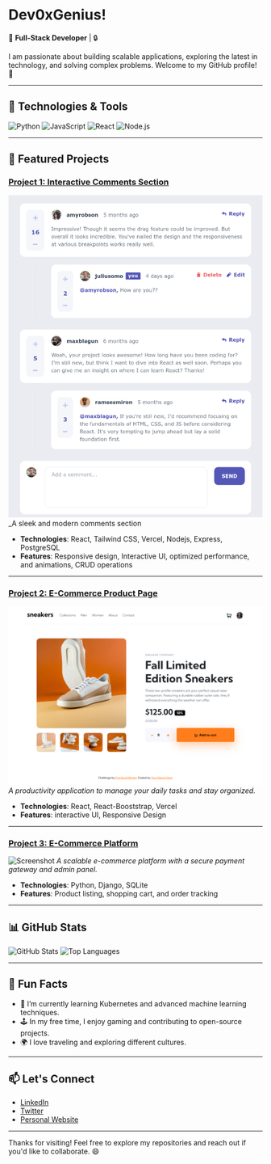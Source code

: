 # Dev0xGenius!

🚀 **Full-Stack Developer** | 🔒 

I am passionate about building scalable applications, exploring the latest in technology, and solving complex problems. Welcome to my GitHub profile! 🌟

---

## 🔧 Technologies & Tools
![Python](https://img.shields.io/badge/-Python-3776AB?style=flat&logo=python&logoColor=white)
![JavaScript](https://img.shields.io/badge/-JavaScript-F7DF1E?style=flat&logo=javascript&logoColor=black)
![React](https://img.shields.io/badge/-React-61DAFB?style=flat&logo=react&logoColor=black)
![Node.js](https://img.shields.io/badge/-Node.js-339933?style=flat&logo=node.js&logoColor=white)

---

## 🌟 Featured Projects

### [Project 1: Interactive Comments Section](https://interactive-comments-section-opal.vercel.app/)
![Screenshot](download.png)
_A sleek and modern comments section

- **Technologies**: React, Tailwind CSS, Vercel, Nodejs, Express, PostgreSQL
- **Features**: Responsive design, Interactive UI, optimized performance, and animations, CRUD operations

---

### [Project 2: E-Commerce Product Page](https://interactive-comments-section-opal.vercel.app/)
![Screenshot](download2.png)
_A productivity application to manage your daily tasks and stay organized._

- **Technologies**: React, React-Booststrap, Vercel
- **Features**: interactive UI, Responsive Design

---

### [Project 3: E-Commerce Platform](https://example-link.com)
![Screenshot](images/ecommerce.png)
_A scalable e-commerce platform with a secure payment gateway and admin panel._

- **Technologies**: Python, Django, SQLite
- **Features**: Product listing, shopping cart, and order tracking

---

## 📊 GitHub Stats

![GitHub Stats](https://github-readme-stats.vercel.app/api?username=dev0xgenius&show_icons=true&theme=radical)
![Top Languages](https://github-readme-stats.vercel.app/api/top-langs/?username=dev0xgenius&layout=compact&theme=radical)

---

## 🎯 Fun Facts
- 🌱 I’m currently learning Kubernetes and advanced machine learning techniques.
- 🕹️ In my free time, I enjoy gaming and contributing to open-source projects.
- 🌍 I love traveling and exploring different cultures.

---

## 📫 Let's Connect
- [LinkedIn](https://linkedin.com/in/dev0xgenius)
- [Twitter](https://twitter.com/dev0xgenius)
- [Personal Website](https://dev0xgenius.com)

---

Thanks for visiting! Feel free to explore my repositories and reach out if you'd like to collaborate. 😄
